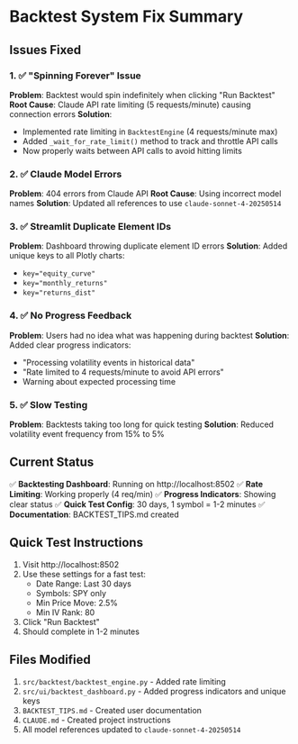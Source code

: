 # Backtest System Fix Summary

## Issues Fixed

### 1. ✅ "Spinning Forever" Issue
**Problem**: Backtest would spin indefinitely when clicking "Run Backtest"
**Root Cause**: Claude API rate limiting (5 requests/minute) causing connection errors
**Solution**: 
- Implemented rate limiting in `BacktestEngine` (4 requests/minute max)
- Added `_wait_for_rate_limit()` method to track and throttle API calls
- Now properly waits between API calls to avoid hitting limits

### 2. ✅ Claude Model Errors
**Problem**: 404 errors from Claude API
**Root Cause**: Using incorrect model names
**Solution**: Updated all references to use `claude-sonnet-4-20250514`

### 3. ✅ Streamlit Duplicate Element IDs
**Problem**: Dashboard throwing duplicate element ID errors
**Solution**: Added unique keys to all Plotly charts:
- `key="equity_curve"`
- `key="monthly_returns"`
- `key="returns_dist"`

### 4. ✅ No Progress Feedback
**Problem**: Users had no idea what was happening during backtest
**Solution**: Added clear progress indicators:
- "Processing volatility events in historical data"
- "Rate limited to 4 requests/minute to avoid API errors"
- Warning about expected processing time

### 5. ✅ Slow Testing
**Problem**: Backtests taking too long for quick testing
**Solution**: Reduced volatility event frequency from 15% to 5%

## Current Status

✅ **Backtesting Dashboard**: Running on http://localhost:8502
✅ **Rate Limiting**: Working properly (4 req/min)
✅ **Progress Indicators**: Showing clear status
✅ **Quick Test Config**: 30 days, 1 symbol = 1-2 minutes
✅ **Documentation**: BACKTEST_TIPS.md created

## Quick Test Instructions

1. Visit http://localhost:8502
2. Use these settings for a fast test:
   - Date Range: Last 30 days
   - Symbols: SPY only
   - Min Price Move: 2.5%
   - Min IV Rank: 80
3. Click "Run Backtest"
4. Should complete in 1-2 minutes

## Files Modified

1. `src/backtest/backtest_engine.py` - Added rate limiting
2. `src/ui/backtest_dashboard.py` - Added progress indicators and unique keys
3. `BACKTEST_TIPS.md` - Created user documentation
4. `CLAUDE.md` - Created project instructions
5. All model references updated to `claude-sonnet-4-20250514`